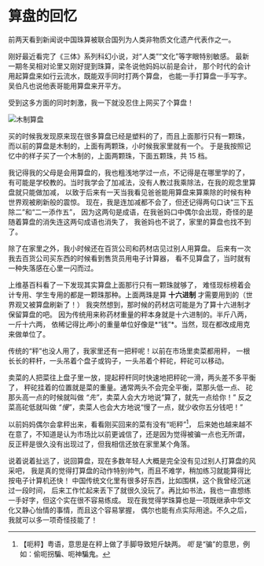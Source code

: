 # 算盘的回忆

前两天看到新闻说中国珠算被联合国列为人类非物质文化遗产代表作之一。

刚好最近看完了《三体》系列科幻小说，对“人类”“文化”等字眼特别敏感。
最新一期冬吴相对论里又刚好提到珠算，梁冬说他妈妈以前是会计，
那个时代的会计用起算盘来如行云流水，既能双手同时打两个算盘，
也能一手打算盘一手写字。吴伯凡也说他表哥能用算盘来开平方。

受到这多方面的同时刺激，我一下就没忍住上网买了个算盘！

![木制算盘](../output/pics/suanpan.jpg)

买的时候我发现原来现在很多算盘已经是塑料的了，而且上面那行只有一颗珠，
而以前的算盘是木制的，上面有两颗珠，小时候我家里就有一个。
于是我按照记忆中的样子买了一个木制的，上面两颗珠，下面五颗珠，共 15 档。

我记得我的父母是会用算盘的，我也粗浅地学过一点，不记得是在哪里学的了，
有可能是学校教的。当时我学会了加减法，没有人教过我乘除法，在我的观念里算盘就只能做加减，
以致于后来有一天当我看见爸爸能用算盘来算乘除的时候有种世界观被刷新般的震惊。
现在，我是连加减都不会了，但还记得两句口诀“三下五除二”和“二一添作五”，
因为这两句是成语，在我爸妈口中偶尔会出现，奇怪的是随着算盘的消失连这两句成语也消失了，
我爸妈也不说了，家里的算盘也找不到了。

除了在家里之外，我小时候还在百货公司和药材店见过别人用算盘。
后来有一次我去百货公司买东西的时候看到售货员用电子计算器，
看不见算盘了，当时就有一种失落感在心里一闪而过。

上维基百科看了一下发现其实算盘上面那行只有一颗珠就够了，
难怪现标榜着会计专用、学生专用的都是一颗珠那种。上面两珠是算 **十六进制**
才需要用到的（世界观又被算盘刷新了！）
我突然想到，那时候的药材店可能是为了算十六进制才保留算盘的吧。
因为传统用来称药材重量的秤本身就是十六进制的。半斤八两，一斤十六两，
依稀记得比*两*小的重量单位好像是*“钱”*。当然，现在都改成用克来做单位了。

传统的“秤”也没人用了，我家里还有一把秤呢！以前在市场里卖菜都用秤，
一根长长的秤杆，一头吊着个盘子或钩子，一头吊着个秤砣，秤砣可以移动。

卖菜的人把菜往上盘子里一放，提起秤杆同时快速地把秤砣一滑，两头差不多平衡了，
秤砣挂着的位置就是菜的重量。通常两头不会完全平衡，菜那头低一点、
砣那头高一点的时候就叫做 *“先”*，卖菜人会大方地说“算了，就先一点给你！”
反之菜高砣低就叫做 *“慢”*，卖菜人也会大方地说“慢了一点，就少收你五分钱吧！”

以前妈妈偶尔会拿秤出来，看看刚买回来的菜有没有“呃秤”[^ngaak-ching]，
后来她也越来越不在意了，不知道是认为市场比以前更诚信了，还是因为觉得被骗一点也无所谓，
反正秤是很久没有出现过了，但我相信还放在家里某个角落。

说着说着扯远了，说回算盘，现在多数年轻人大概是完全没有见过别人打算盘的风采吧，
我是真的觉得打算盘的动作特别帅气，而且不难学，稍加练习就能算得比按电子计算机还快！
中国传统文化里有很多好东西，比如围棋，这个我曾经沉迷过一段时间，
后来工作忙起来丢下了就很久没玩了。再比如书法，我也一直想练一手好字，但这个实在很不容易练成。
现在我觉得学珠算也是一项既继承中华文化又静心怡情的事情，而且这个容易掌握，
偶尔也能有点实际用途。不久之后，我就可以多一项奇怪技能了！


[^ngaak-ching]: 【呃秤】粤语，意思是在秤上做了手脚导致短斤缺两。 *呃* 是“骗”的意思，例如：偷呃拐騙、呃神騙鬼。
